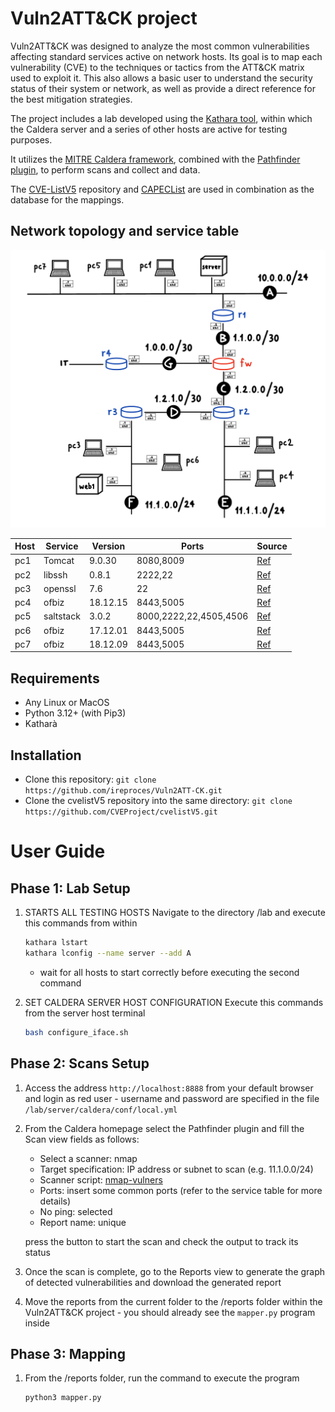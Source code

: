 # Vuln2ATT&CK project

Vuln2ATT&CK was designed to analyze the most common vulnerabilities affecting standard services active on network hosts.
Its goal is to map each vulnerability (CVE) to the techniques or tactics from the ATT&CK matrix used to exploit it. This also allows a basic user to understand the security status of their system or network, as well as provide a direct reference for the best mitigation strategies.

The project includes a lab developed using the [Kathara tool](https://github.com/KatharaFramework/Kathara), within which the Caldera server and a series of other hosts are active for testing purposes.

It utilizes the [MITRE Caldera framework](https://github.com/mitre/caldera), combined with the [Pathfinder plugin](https://github.com/center-for-threat-informed-defense/caldera_pathfinder), to perform scans and collect and data.

The [CVE-ListV5](https://github.com/CVEProject/cvelistV5) repository and [CAPECList](https://capec.mitre.org/index.html) are used in combination as the database for the mappings.

## Network topology and service table

![](rete.jpeg)

| Host    | Service   | Version    | Ports                  | Source                                                                      |
|---------|-----------|------------|------------------------|-----------------------------------------------------------------------------|
| pc1     | Tomcat    | 9.0.30     | 8080,8009              | [Ref](https://github.com/vulhub/vulhub/tree/master/tomcat/CVE-2020-1938)    |
| pc2     | libssh    | 0.8.1      | 2222,22                | [Ref](https://github.com/vulhub/vulhub/tree/master/libssh/CVE-2018-10933)   |
| pc3     | openssl   | 7.6        | 22                     | [Ref](https://vulners.com/cve/CVE-2018-15473)                               |
| pc4     | ofbiz     | 18.12.15   | 8443,5005              | [Ref](https://github.com/vulhub/vulhub/tree/master/ofbiz/CVE-2024-45195)    |
| pc5     | saltstack | 3.0.2      | 8000,2222,22,4505,4506 | [Ref](https://github.com/vulhub/vulhub/tree/master/saltstack/CVE-2020-16846)|
| pc6     | ofbiz     | 17.12.01   | 8443,5005              | [Ref](https://github.com/vulhub/vulhub/tree/master/ofbiz/CVE-2020-9496)     |
| pc7     | ofbiz     | 18.12.09   | 8443,5005              | [Ref](https://github.com/vulhub/vulhub/tree/master/ofbiz/CVE-2023-49070)    |

## Requirements
* Any Linux or MacOS
* Python 3.12+ (with Pip3)
* Katharà

## Installation
- Clone this repository:
        `git clone https://github.com/ireproces/Vuln2ATT-CK.git`
- Clone the cvelistV5 repository into the same directory:
        `git clone https://github.com/CVEProject/cvelistV5.git`

# User Guide
## Phase 1: Lab Setup 

1. STARTS ALL TESTING HOSTS
Navigate to the directory /lab and execute this commands from within
    ```Bash
    kathara lstart
    kathara lconfig --name server --add A
    ```
    - wait for all hosts to start correctly before executing the second command

2. SET CALDERA SERVER HOST CONFIGURATION
Execute this commands from the server host terminal
    ```Bash
    bash configure_iface.sh
    ```

## Phase 2: Scans Setup

1. Access the address `http://localhost:8888` from your default browser and login as red user - username and password are specified in the file `/lab/server/caldera/conf/local.yml`

2. From the Caldera homepage select the Pathfinder plugin and fill the Scan view fields as follows:  
    - Select a scanner: nmap  
    - Target specification: IP address or subnet to scan (e.g. 11.1.0.0/24)  
    - Scanner script: [nmap-vulners](https://github.com/vulnersCom/nmap-vulners/tree/bbf53dd085f8d810921ee00ccf85bdb329d59514)
    - Ports: insert some common ports (refer to the service table for more details)
    - No ping: selected
    - Report name: unique
    
    press the button to start the scan and check the output to track its status

3. Once the scan is complete, go to the Reports view to generate the graph of detected vulnerabilities and download the generated report

4. Move the reports from the current folder to the /reports folder within the Vuln2ATT&CK project - you should already see the `mapper.py` program inside

## Phase 3: Mapping

1. From the /reports folder, run the command to execute the program
    ```Bash
    python3 mapper.py
    ```